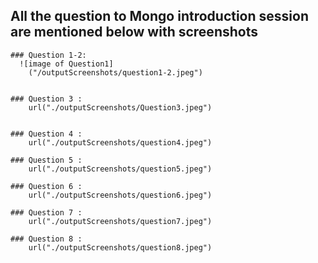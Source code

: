 ## All the question to Mongo introduction session are mentioned below with screenshots 

    ### Question 1-2:
      ![image of Question1]
        ("/outputScreenshots/question1-2.jpeg")

    
    ### Question 3 :
        url("./outputScreenshots/Question3.jpeg")

    
    ### Question 4 :
        url("./outputScreenshots/question4.jpeg")
  
    ### Question 5 :
        url("./outputScreenshots/question5.jpeg")

    ### Question 6 :
        url("./outputScreenshots/question6.jpeg")

    ### Question 7 :
        url("./outputScreenshots/question7.jpeg")

    ### Question 8 :
        url("./outputScreenshots/question8.jpeg")




    
